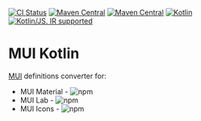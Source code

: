 [![CI Status](https://github.com/turansky/material-ui-kotlin/workflows/declarations/badge.svg)](https://github.com/turansky/material-ui-kotlin/actions)
[![Maven Central](https://img.shields.io/maven-central/v/org.jetbrains.kotlin-wrappers/kotlin-mui)](https://mvnrepository.com/artifact/org.jetbrains.kotlin-wrappers/kotlin-mui)
[![Maven Central](https://img.shields.io/maven-central/v/org.jetbrains.kotlin-wrappers/kotlin-mui-icons)](https://mvnrepository.com/artifact/org.jetbrains.kotlin-wrappers/kotlin-mui-icons)
[![Kotlin](https://img.shields.io/badge/kotlin-1.6.0-blue.svg?logo=kotlin)](http://kotlinlang.org)
[![Kotlin/JS. IR supported](https://img.shields.io/badge/kotlin-IR%20supported-yellow?logo=kotlin&logoColor=yellow)](https://kotl.in/jsirsupported)

# MUI Kotlin

[MUI](https://github.com/mui-org/material-ui) definitions converter for:

* MUI Material - ![npm](https://img.shields.io/npm/v/@mui/material)
* MUI Lab - ![npm](https://img.shields.io/npm/v/@mui/lab)
* MUI Icons - ![npm](https://img.shields.io/npm/v/@mui/icons-material)

